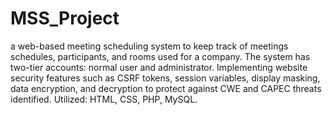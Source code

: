 # MSS_Project
a web-based meeting scheduling system to keep track of meetings schedules, participants, and rooms used for a company. 
The system has two-tier accounts: normal user and administrator.
Implementing website security features such as CSRF tokens, session variables, display masking, data encryption, and decryption to protect against CWE and CAPEC threats identified. 
Utilized: HTML, CSS, PHP, MySQL.

